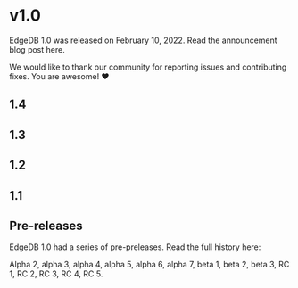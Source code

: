 # v1.0

EdgeDB 1.0 was released on February 10, 2022. Read the announcement blog post here.

We would like to thank our community for reporting issues and contributing fixes. You are awesome! ❤️

## 1.4

## 1.3

## 1.2

## 1.1

## Pre-releases

EdgeDB 1.0 had a series of pre-preleases. Read the full history here:

Alpha 2, alpha 3, alpha 4, alpha 5, alpha 6, alpha 7, beta 1, beta 2, beta 3, RC 1, RC 2, RC 3, RC 4, RC 5.

